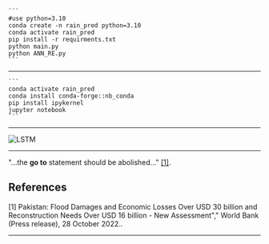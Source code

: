 ````
```
#use python=3.10
conda create -n rain_pred python=3.10
conda activate rain_pred
pip install -r requirments.txt
python main.py
python ANN_RE.py
```
````

-----

````
```
conda activate rain_pred
conda install conda-forge::nb_conda
pip install ipykernel
jupyter notebook
```
````

-----

![LSTM](https://github.com/irfan112/Enhancing-Heavy-Rainfall-Prediction/assets/34466333/d088144c-b64d-480d-bb18-406bae2cc81b)

-----
"...the **go to** statement should be abolished..." [[1]](#1).

## References
<a id="1">[1]</a> 
Pakistan: Flood Damages and Economic Losses Over USD 30 billion and Reconstruction Needs Over USD 16 billion - New Assessment"," World Bank (Press release), 28 October 2022..

-----
